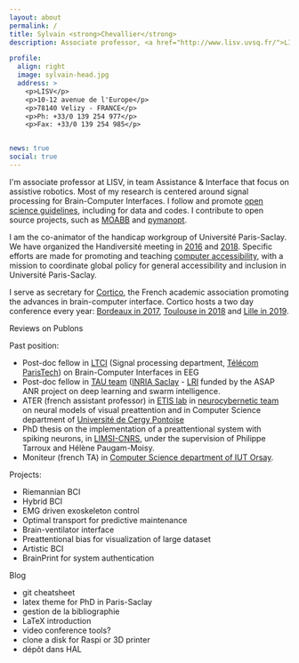 ```yaml
---
layout: about
permalink: /
title: Sylvain <strong>Chevallier</strong>
description: Associate professor, <a href="http://www.lisv.uvsq.fr/">LISV</a> - <a href="http://www.uvsq.fr/">UVSQ</a> - <a href="https://www.universite-paris-saclay.fr/">Univ. Paris-Saclay</a>

profile:
  align: right
  image: sylvain-head.jpg
  address: >
    <p>LISV</p>
    <p>10-12 avenue de l'Europe</p>
    <p>78140 Velizy - FRANCE</p>
    <p>Ph: +33/0 139 254 977</p>
    <p>Fax: +33/0 139 254 985</p>


news: true
social: true
---
```


I'm associate professor at LISV, in team Assistance & Interface that focus on assistive robotics. Most of my research
is centered around signal processing for Brain-Computer Interfaces. I follow and promote [open science guidelines](https://ec.europa.eu/research/openscience/index.cfm), including for data and codes. I contribute to open source projects, such as [MOABB](https://github.com/NeuroTechX/moabb) and [pymanopt](https://pymanopt.github.io/).

I am the co-animator of the handicap workgroup of Université Paris-Saclay. We have organized the Handiversité meeting in [2016](https://www.universite-paris-saclay.fr/fr/evenement/handiversite-2016) and [2018](https://www.universite-paris-saclay.fr/fr/handiversite2018). Specific efforts are made for promoting and teaching [computer accessibility](https://www.universite-paris-saclay.fr/fr/evenement/formations-a-laccessibilite-numerique), with a mission to coordinate global policy for general accessibility and inclusion in Université Paris-Saclay.

I serve as secretary for [Cortico](https://www.cortico.fr/), the French academic association promoting the advances in brain-computer interface. Cortico hosts a two day conference every year: [Bordeaux in 2017](https://www.cortico.fr/2017/04/21/journee-jeunes-chercheurs-en-interfaces-cerveau-ordinateur-et-neurofeedback-jjc-icon/), [Toulouse in 2018](https://www.cortico.fr/2018/02/21/journee-cortico-2018/) and [Lille in 2019](https://www.cortico.fr/2019/02/07/journee-cortico-2019/).

Reviews on Publons

Past position:
- Post-doc fellow in [LTCI](https://images.telecom-paristech.fr/staff.html) (Signal processing department, [Télécom ParisTech](https://ltci.telecom-paristech.fr/)) on Brain-Computer Interfaces in EEG
- Post-doc fellow in [TAU team](https://www.inria.fr/en/teams/tau) ([INRIA Saclay](https://www.inria.fr/en) - [LRI](https://www.lri.fr/) funded by the ASAP ANR project on deep learning and swarm intelligence.
- ATER (french assistant professor) in [ETIS lab](https://www-etis.ensea.fr/) in [neurocybernetic team](https://perso-etis.ensea.fr/neurocyber/web/fr/) on neural models of visual preattention and in Computer Science department of [Université de Cergy Pontoise](https://www.u-cergy.fr/fr/index.html)
- PhD thesis on the implementation of a preattentional system with spiking neurons, in [LIMSI-CNRS](https://www.limsi.fr/fr/), under the supervision of Philippe Tarroux and Hélène Paugam-Moisy.
- Moniteur (french TA) in [Computer Science department of IUT Orsay](http://www.iut-orsay.u-psud.fr/).


Projects:
- Riemannian BCI
- Hybrid BCI
- EMG driven exoskeleton control
- Optimal transport for predictive maintenance
- Brain-ventilator interface
- Preattentional bias for visualization of large dataset
- Artistic BCI 
- BrainPrint for system authentication

Blog
- git cheatsheet
- latex theme for PhD in Paris-Saclay
- gestion de la bibliographie
- LaTeX introduction
- video conference tools?
- clone a disk for Raspi or 3D printer
- dépôt dans HAL

